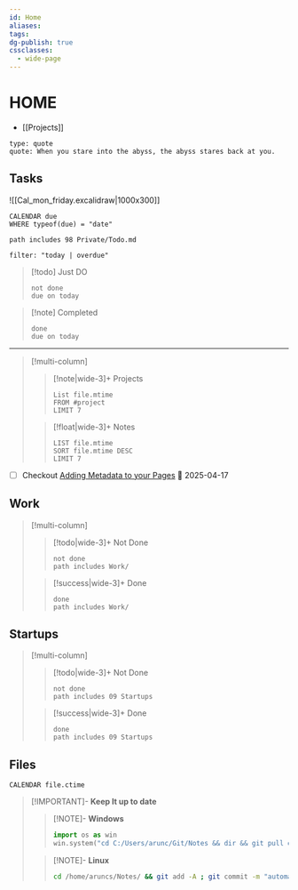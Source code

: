 ```yaml
---
id: Home
aliases: 
tags: 
dg-publish: true
cssclasses:
  - wide-page
---
```


# HOME
- [[Projects]]

```widgets
type: quote
quote: When you stare into the abyss, the abyss stares back at you.
```


## Tasks 

![[Cal_mon_friday.excalidraw|1000x300]]

```dataview
CALENDAR due
WHERE typeof(due) = "date"
```


```tasks
path includes 98 Private/Todo.md

```

```todoist
filter: "today | overdue"
```

> [!todo] Just DO
>
> ```tasks
> not done
> due on today
> ```



> [!note] Completed
>
> ```tasks
> done
> due on today
> ```

---

> [!multi-column]
>
> > [!note|wide-3]+ Projects
> >
> > ```dataview
> > List file.mtime
> > FROM #project
> > LIMIT 7
> > ```
>
> > [!float|wide-3]+ Notes
> >
> > ```dataview
> > LIST file.mtime
> > SORT file.mtime DESC
> > LIMIT 7
> > ```

- [ ] Checkout [Adding Metadata to your Pages](https://blacksmithgu.github.io/obsidian-dataview/annotation/add-metadata/) 📅 2025-04-17

## Work 


> [!multi-column]
>
> > [!todo|wide-3]+ Not Done
> >
> > ```tasks
> > not done
> > path includes Work/
> > ```
>
> > [!success|wide-3]+ Done
> >
> > ```tasks
> > done
> > path includes Work/
> > ```


## Startups 
> [!multi-column]
>
> > [!todo|wide-3]+ Not Done
> >
> > ```tasks
> > not done
> > path includes 09 Startups
> > ```
>
> > [!success|wide-3]+ Done
> >
> > ```tasks
> > done
> > path includes 09 Startups
> > ```



## Files 
```dataview
CALENDAR file.ctime
```

> [!IMPORTANT]- **Keep It up to date**
>
> > [!NOTE]- **Windows**
> >
> > ```python
> > import os as win
> > win.system("cd C:/Users/arunc/Git/Notes && dir && git pull origin main")
> > ```
>
> > [!NOTE]- **Linux**
> >
> > ```bash
> > cd /home/aruncs/Notes/ && git add -A ; git commit -m "automated backup" ; git push origin main
> > ```




